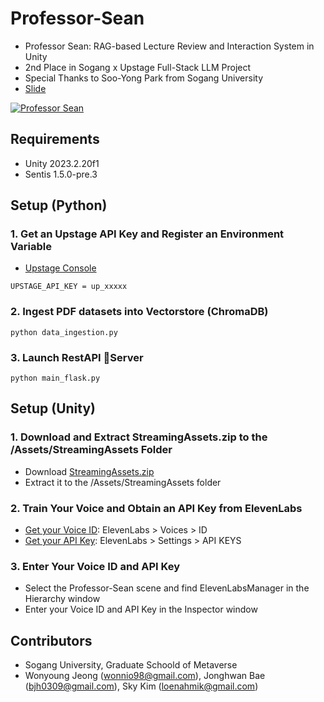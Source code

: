 # Professor-Sean
- Professor Sean: RAG-based Lecture Review and Interaction System in Unity
- 2nd Place in Sogang x Upstage Full-Stack LLM Project
- Special Thanks to Soo-Yong Park from Sogang University
- [Slide](https://drive.google.com/file/d/1zYPt_5Q-8SDZpgqIKLU5ICKp9IU7s5bf/view?usp=sharing)

[![Professor Sean](https://img.youtube.com/vi/dfF_bsb1AG8/0.jpg)](https://www.youtube.com/watch?v=dfF_bsb1AG8)

## Requirements ##
- Unity 2023.2.20f1
- Sentis 1.5.0-pre.3

## Setup (Python) ##

### 1. Get an Upstage API Key and Register an Environment Variable ###
- [Upstage Console](https://console.upstage.ai/)
```
UPSTAGE_API_KEY = up_xxxxx
```

### 2. Ingest PDF datasets into Vectorstore (ChromaDB) ###

```
python data_ingestion.py
```

### 3. Launch RestAPI Server ###

```
python main_flask.py
```


## Setup (Unity) ##

### 1. Download and Extract StreamingAssets.zip to the /Assets/StreamingAssets Folder ###
- Download [StreamingAssets.zip](https://drive.google.com/file/d/1T6LUoh4jd6EAB6_97-85GVsnGUCodSUj/view?usp=sharing)
- Extract it to the /Assets/StreamingAssets folder

### 2. Train Your Voice and Obtain an API Key from ElevenLabs ###
- [Get your Voice ID](https://elevenlabs.io/app/voice-lab): ElevenLabs > Voices > ID
- [Get your API Key](https://elevenlabs.io/app/settings/api-keys): ElevenLabs > Settings > API KEYS

### 3. Enter Your Voice ID and API Key ###
- Select the Professor-Sean scene and find ElevenLabsManager in the Hierarchy window
- Enter your Voice ID and API Key in the Inspector window

## Contributors ##
- Sogang University, Graduate Schoold of Metaverse
- Wonyoung Jeong (wonnio98@gmail.com), Jonghwan Bae (bjh0309@gmail.com), Sky Kim (loenahmik@gmail.com)
